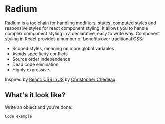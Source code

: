 # Radium

Radium is a toolchain for handling modifiers, states, computed styles and
responsive styles for react component styling. It allows you to handle complex
component styling in a declarative, easy to write way. Component styling in
React provides a number of benefits over traditional CSS:

- Scoped styles, meaning no more global variables
- Avoids specificity conflicts
- Source order independence
- Dead code elimination
- Highly expressive

Inspired by <a href="https://speakerdeck.com/vjeux/react-css-in-js">React: CSS
in JS</a> by <a href="https://twitter.com/Vjeux">Christopher Chedeau</a>.

## What's it look like?

Write an object and you're done:

```
Code example
```
